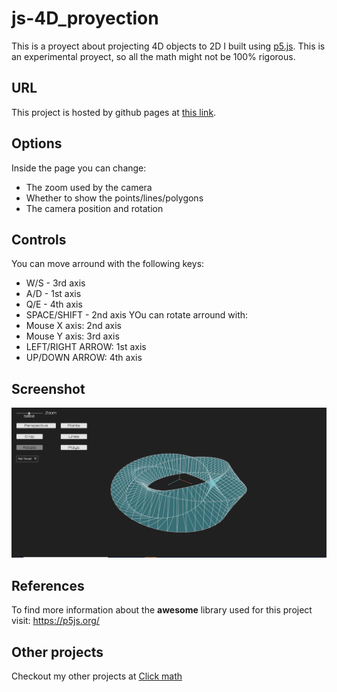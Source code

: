 # js-4D_proyection
This is a proyect about projecting 4D objects to 2D I built using <a href="https://p5js.org/">p5.js</a>. This is an experimental proyect, so all the math might not be 100% rigorous.
## URL
This project is hosted by github pages at <a href="https://pabloqb2000.github.io/js-4D_proyection/">this link</a>.
## Options
Inside the page you can change:
- The zoom used by the camera
- Whether to show the points/lines/polygons
- The camera position and rotation
## Controls
You can move arround with the following keys:
- W/S - 3rd axis
- A/D - 1st axis
- Q/E - 4th axis
- SPACE/SHIFT - 2nd axis
YOu can rotate arround with:
- Mouse X axis: 2nd axis
- Mouse Y axis: 3rd axis
- LEFT/RIGHT ARROW: 1st axis
- UP/DOWN ARROW: 4th axis
## Screenshot
<img src="imgs/screenshot01.png"></img>
## References
To find more information about the <b>awesome</b> library used for this project visit:
<a href="https://p5js.org/"> https://p5js.org/ </a>
## Other projects
Checkout my other projects at <a href="https://pabloqb2000.github.io/Click_math/">Click math</a>

